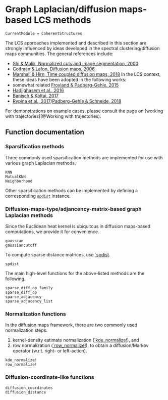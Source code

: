 # Graph Laplacian/diffusion maps-based LCS methods

```@meta
CurrentModule = CoherentStructures
```

The LCS approaches implemented and described in this section are strongly influenced
by ideas developed in the spectral clustering/diffusion maps communities. The
general references include:
   * [Shi & Malik, Normalized cuts and image segmentation, 2000](https://dx.doi.org/10.1109/34.868688)
   * [Coifman & Lafon, Diffusion maps, 2006](https://dx.doi.org/10.1016/j.acha.2006.04.006)
   * [Marshall & Hirn, Time coupled diffusion maps, 2018](https://dx.doi.org/10.1016/j.acha.2017.11.003)
In the LCS context, these ideas have been adopted in the following works:
   * somewhat related [Froyland & Padberg-Gehle, 2015](https://dx.doi.org/10.1063/1.4926372)
   * [Hadjighasem et al., 2016](http://dx.doi.org/10.1103/PhysRevE.93.063107)
   * [Banisch & Koltai, 2017](https://dx.doi.org/10.1063/1.4971788)
   * [Rypina et al., 2017](https://dx.doi.org/10.5194/npg-24-189-2017)/[Padberg-Gehle & Schneide, 2018](https://dx.doi.org/10.5194/npg-24-661-2017)
   <!-- * De Diego et al., 2018 -->

For demonstrations on example cases, please consult the page on
[working with trajectories](@Working with trajectories).

## Function documentation

### Sparsification methods

Three commonly used sparsification methods are implemented for use with various
graph Laplacian methods.
```@docs
KNN
MutualKNN
Neighborhood
```

Other sparsification methods can be implemented by defining a corresponding
[`spdist`](@ref) instance.

### Diffusion-maps-type/adjancency-matrix-based graph Laplacian methods

Since the Euclidean heat kernel is ubiquitous in diffusion maps-based computations,
we provide it for convenience.
```@docs
gaussian
gaussiancutoff
```
To compute sparse distance matrices, use [`spdist](@ref).
```@docs
spdist
```
The main high-level functions for the above-listed methods are the following.
```@docs
sparse_diff_op_family
sparse_diff_op
sparse_adjacency
sparse_adjacency_list
```

### Normalization functions

In the diffusion maps framework, there are two commonly used normalization steps:
1. kernel-density estimate normalization ([`kde_normalize!](@ref)), and
2. row normalization ([`row_normalize!](@ref)), to obtain a diffusion/Markov
   operator (w.r.t. right- or left-action).
```@docs
kde_normalize!
row_normalize!
```

### Diffusion-coordinate-like functions

```@docs
diffusion_coordinates
diffusion_distance
```

